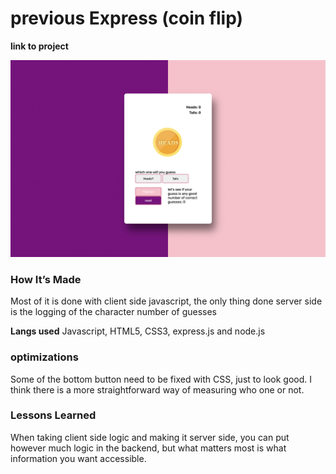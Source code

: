 # previous Express (coin flip)

**link to project**

![](coinToss.png)

### How It’s Made

Most of it is done with client side javascript, the only thing done server side is the logging of the character number of guesses 

<b>Langs used</b>
Javascript, HTML5, CSS3, express.js and node.js

### optimizations

Some of the bottom button need to be fixed with CSS, just to look good. I think there is a more straightforward way of measuring who one or not. 

### Lessons Learned
When taking client side logic and making it server side, you can put however much logic in the backend, but what matters most is what information you want accessible. 